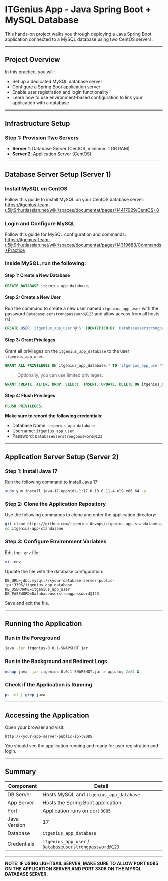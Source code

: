 # ITGenius App - Java Spring Boot + MySQL Database

This hands-on project walks you through deploying a Java Spring Boot application connected to a MySQL database using two CentOS servers.

---

## Project Overview

In this practice, you will:

- Set up a dedicated MySQL database server
- Configure a Spring Boot application server
- Enable user registration and login functionality
- Learn how to use environment-based configuration to link your application with a database

---

## Infrastructure Setup

### Step 1: Provision Two Servers

- **Server 1**: Database Server (CentOS, minimum 1 GB RAM)
- **Server 2**: Application Server (CentOS)

---

## Database Server Setup (Server 1)

### Install MySQL on CentOS

Follow this guide to install MySQL on your CentOS database server:  
https://itgenius-team-u5ijt9rh.atlassian.net/wiki/spaces/documentat/pages/14417929/CentOS+8

### Login and Configure MySQL

Follow this guide for MySQL configuration and commands:  
https://itgenius-team-u5ijt9rh.atlassian.net/wiki/spaces/documentat/pages/14319683/Commands+Practice

### Inside MySQL, run the following:

#### Step 1: Create a New Database

```sql
CREATE DATABASE itgenius_app_database;
```

#### Step 2: Create a New User

Run the command to create a new user named `itgenius_app_user` with the password `Databaseuserstrongpassword@123` and allow access from all hosts (`%`).

```sql
CREATE USER 'itgenius_app_user'@'%' IDENTIFIED BY 'Databaseuserstrongpassword@123';
```

#### Step 3: Grant Privileges

Grant all privileges on the `itgenius_app_database` to the user `itgenius_app_user`.

```sql
GRANT ALL PRIVILEGES ON itgenius_app_database.* TO 'itgenius_app_user'@'%';
```

> Optionally, you can use limited privileges:

```sql
GRANT CREATE, ALTER, DROP, SELECT, INSERT, UPDATE, DELETE ON itgenius_app_database.* TO 'itgenius_app_user'@'%';
```

#### Step 4: Flush Privileges

```sql
FLUSH PRIVILEGES;
```

**Make sure to record the following credentials:**

- Database Name: `itgenius_app_database`
- Username: `itgenius_app_user`
- Password: `Databaseuserstrongpassword@123`

---

## Application Server Setup (Server 2)

### Step 1: Install Java 17

Run the following command to install Java 17:

```bash
sudo yum install java-17-openjdk-1:17.0.13.0.11-4.el9.x86_64 -y
```

### Step 2: Clone the Application Repository

Use the following commands to clone and enter the application directory:

```bash
git clone https://github.com/itgenius-devops/itgenius-app-standalone.git
cd itgenius-app-standalone
```

### Step 3: Configure Environment Variables

Edit the `.env` file:

```bash
vi .env
```

Update the file with the database configuration:

```
DB_URL=jdbc:mysql://<your-database-server-public-ip>:3306/itgenius_app_database
DB_USERNAME=itgenius_app_user
DB_PASSWORD=Databaseuserstrongpassword@123
```

Save and exit the file.

---

## Running the Application

### Run in the Foreground

```bash
java -jar itgenius-0.0.1-SNAPSHOT.jar
```

### Run in the Background and Redirect Logs

```bash
nohup java -jar itgenius-0.0.1-SNAPSHOT.jar > app.log 2>&1 &
```

### Check if the Application is Running

```bash
ps -ef | grep java
```

---

## Accessing the Application

Open your browser and visit:

```
http://<your-app-server-public-ip>:8085
```

You should see the application running and ready for user registration and login.

---

## Summary

| Component       | Detail                                        |
|-----------------|-----------------------------------------------|
| DB Server       | Hosts MySQL and `itgenius_app_database`       |
| App Server      | Hosts the Spring Boot application             |
| Port            | Application runs on port `8085`               |
| Java Version    | 17                                            |
| Database        | `itgenius_app_database`                       |
| Credentials     | `itgenius_app_user` / `Databaseuserstrongpassword@123` |

---

**NOTE: IF USING LIGHTSAIL SERVER, MAKE SURE TO ALLOW PORT 8085 ON THE APPLICATION SERVER AND PORT 3306 ON THE MYSQL DATABASE SERVER.**

